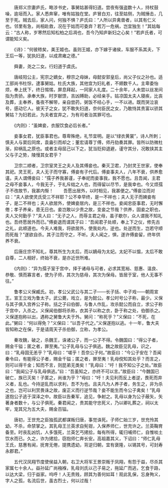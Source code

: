 <!-- { "loadSidebar": true } -->
　　唐郑义宗妻庐氏，略涉书史，事舅姑甚得妇道。尝夜有强盗数十人，持杖鼓噪，逾垣而入。家人悉奔窜，唯有姑独在堂。庐冒白刃，往至姑侧，为贼捶击，几至于死。贼去后，家人问，何独不惧？庐氏曰：“人所以异禽兽者，以其有仁义也。邻里有急，尚相赴救，况在于姑而可委弃？若万一危祸，岂宜独生！”其姑每云：“古人称，岁寒然后知松柏之后凋也，吾今乃知庐新妇之心矣！”若庐氏者，可谓能知义矣。

　　《诗》：“何彼秾矣，美王姬也。虽则王姬，亦下嫁于诸侯，车服不系其夫，下王后一等，犹执妇道，以成肃雍之德。”

　　舜妻，尧之二女。行妇道于虞氏。

　　唐岐阳公主，宪宗之嫡女，穆宗之母妹，母懿安郭皇后，尚父子仪之孙也。适工部尚书杜悰，逮事舅姑。杜氏大族，其他宜为妇礼者，不翅数千人。主卑委怡烦，奉上抚下，终日惕惕，屏息拜起，一同家人礼度。二十余年，人未尝以丝发间指为贵骄。承奉大族，时岁献馈，吉凶赙助，必经亲手。姑凉国太夫人寝疾，比丧及葬，主奉养，蚤夜不解带，亲自尝药，粥饭不经心手，一不以进。既而哭泣哀号，感动它人。彼天子之女，犹不敢失妇道，奈何臣民之女，乃敢恃其贵富以骄其舅姑？为妇若此，为夫者宜弃之，为有司者治其罪可也。

　　《内则》：“虽婢妾，衣服饮食必后长者。”

　　妾事女君，犹臣事君也。尊卑殊绝，礼节宜明。是以“绿衣黄裳”，诗人所刺；慎夫人与窦后同席，袁盎引而却之；董宏请尊丁傅，师丹劾奏其罪。皆所以防微杜渐，抑祸乱之原也。或者主母屈己以下之，犹当贬抑退避，谨守其分，况敢挟其主父与子之势，陵慢其女君乎？

　　卫宗二顺者，卫宗室灵王之夫人及其傅妾也。秦灭卫君，乃封灵王世家，使奉其祀。灵王死，夫人无子而守寡，傅妾有子代后。傅妾事夫人，八年不衰，供养愈谨。夫人谓傅妾曰：“孺子养我甚谨，子奉祀而妾事我，我不愿也。且吾闻，主君之母不妾事人，今我无子，于礼斥绌之人也，而得留以尽节，是我幸也。今又烦孺子不改故节，我甚内惭！
　　吾愿出居外，以时相见，我甚便之。”傅妾泣而对曰：“夫人欲使灵氏受三不祥耶？公不幸早终，是一不祥也；夫人无子而婢妾有子，是二不祥也；夫人欲居外，使婢妾居内，是三不祥也。妾闻忠臣事君，无时懈倦；孝子养亲，患无日也。妾岂敢以少贵之故，变妾之节哉？供养，固妾之职也，夫人又何勤乎？”夫人曰：“无子之人，而辱主君之母，虽子歇尔，众人谓我不知礼也。吾终愿居外而已。”傅妾退而谓其子曰：“吾闻君子处顺，奉上下之仪，修先古之礼，此顺道也。今夫人难我，将欲居外，使我处内，逆也。处逆而生，岂若守顺而死哉？”遂欲自杀。其子泣而守之，不听。夫人闻之，惧，遂许傅妾留，终年供养不衰。

　　后唐庄宗不知礼，尊其所生为太后，而以嫡母为太妃。太妃不以愠，太后不敢自尊，二人相好，终始不衰，是亦近世所难。

　　《内则》：“异为孺子室于宫中，择于诸母与可者，必求其宽裕、慈惠、温良、恭敬、慎而寡言者，使为子师，其次为慈母，其次为保母。皆居于室，他人无事不往。”

　　鲁孝公义保臧氏。初，孝公父武公与其二子——长子括、中子戏——朝周宣王。宣王立戏为鲁太子。武公薨，戏立，是为懿公。孝公时号公子称，最少。义保与其子俱入宫养公子称。括之子曰伯御，与鲁人作乱，攻杀懿公而自立，求公子称于宫中，入杀之。义保闻伯御将杀称，衣其子以称之衣，卧于称之处，伯御杀之。义保遂抱称以出，遇称之舅鲁大夫于外。舅问：“称死乎？”义保曰：“不死，在此。”舅曰：“何以得免？”义保曰：“以吾子代之。”义保遂抱以逃。十一年，鲁大夫皆知称之在保，于是请周天子杀伯御，立称，为孝公。

　　秦攻魏，破之，杀魏王，诛诸公子，而一公子不得。令魏国曰：“得公子者，赐金千镒；匿之者，罪至夷。”公子乳母与公子俱逃。魏之故臣见乳母，识之，曰：“乳母固无恙乎？”乳母曰：“嗟乎！吾奈公子何。”故臣曰：“今公子安在？吾闻秦令曰，有能得公子者，赐金千镒；匿之者，罪至夷！乳母傥知其处乎？而言之，则可以得千金；知而不言，则昆弟无类矣！”乳母曰：“吁！我不知公子之处。”故臣曰：“我闻公子与乳母俱逃。”曰：“吾虽知之，亦终不可以言。”故臣曰：“今魏国已破亡，族已灭矣！子匿之，尚谁为乎？”母曰：“吁！夫见利而反上者逆，畏死而弃义者，乱也。今持逆乱而以求利，吾不为也。且夫凡为人养子者，务生之，非为杀之也，岂可以利赏畏诛之故，废正义而行逆节哉？妾不能生而令公子禽矣！”乳母遂抱公子逃于深泽之中。故臣以告秦军，追见，争射之。乳母以身为公子蔽矢，矢著身者数十，与公子俱死。秦君闻之，贵其能守忠死义，乃以卿礼葬之，祠以太牢，宠其兄为五大夫，赐金百镒。

　　唐初，王世充之臣独孤武都谋叛归唐，事觉诛死。子师仁始三岁，世充怜其幼，不杀，命禁掌之。其乳母王兰英求自髡钳，入保养师仁，世充许之。兰英鞠育备至。时丧乱凶饥，人多饿死，兰英乞丐捃拾，每有所得，辄归哺师仁，自惟啖土饮水而已。久之，诈为捃拾，窃抱师仁奔长安。高祖嘉其义，下诏曰：“师仁乳母王氏，慈惠有闻，抚育无倦，提携遗幼，背逆归朝，宜有褒隆，以锡其号，可封寿永郡君。”

　　五代汉凤翔节度使侯益入朝，右卫大将军王景崇叛于凤翔，有怨于益，尽杀其家属七十余人。益孙延广尚襁褓，乳母刘氏以己子易之，拖延广而逃，乞食于路，以达大梁，归于益家。呜呼！人无贵贱，顾其为善何如耳！观此乳保，忘身殉义，字人之孤，名流后世，虽古烈士，何以过哉！

